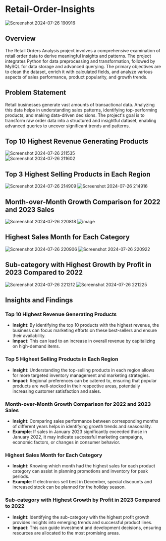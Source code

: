 # Retail-Order-Insights

![Screenshot 2024-07-26 190916](https://github.com/user-attachments/assets/21d112fe-375e-46f0-9584-e2a5922f344c)

## Overview
The Retail Orders Analysis project involves a comprehensive examination of retail order data to derive meaningful insights and patterns. The project integrates Python for data preprocessing and transformation, followed by MySQL for data storage and advanced querying. The primary objectives are to clean the dataset, enrich it with calculated fields, and analyze various aspects of sales performance, product popularity, and growth trends.

## Problem Statement
Retail businesses generate vast amounts of transactional data. Analyzing this data helps in understanding sales patterns, identifying top-performing products, and making data-driven decisions. The project's goal is to transform raw order data into a structured and insightful dataset, enabling advanced queries to uncover significant trends and patterns.


## Top 10 Highest Revenue Generating Products
![Screenshot 2024-07-26 211535](https://github.com/user-attachments/assets/0c8fddd7-0176-4316-bc2e-4a0bc6d9751c)  
![Screenshot 2024-07-26 211602](https://github.com/user-attachments/assets/c1eb3900-fd00-40e3-ab7f-12d1cfc8b9cf)

## Top 3 Highest Selling Products in Each Region
![Screenshot 2024-07-26 214909](https://github.com/user-attachments/assets/649dde2c-2868-451c-815f-9f18e07e806c)
![Screenshot 2024-07-26 214916](https://github.com/user-attachments/assets/6b18ac1b-5205-4862-a670-4d43885d2e57)

## Month-over-Month Growth Comparison for 2022 and 2023 Sales
![Screenshot 2024-07-26 220818](https://github.com/user-attachments/assets/84b92eeb-6e3e-4f0b-a4cd-ddb267757d06)
![image](https://github.com/user-attachments/assets/c85f5436-4f53-4e5f-ad6a-fafc5e0fccd7)

## Highest Sales Month for Each Category
![Screenshot 2024-07-26 220906](https://github.com/user-attachments/assets/2b7d8f16-de53-4f38-bb54-408f569e83e4)
![Screenshot 2024-07-26 220922](https://github.com/user-attachments/assets/5808db04-7695-45fd-9319-e2a28fbae04d)

## Sub-category with Highest Growth by Profit in 2023 Compared to 2022
![Screenshot 2024-07-26 221212](https://github.com/user-attachments/assets/d0a85339-ba99-42fd-80c0-ccda110b1f33)
![Screenshot 2024-07-26 221225](https://github.com/user-attachments/assets/6ddc5500-0ca9-4c62-924b-8742fdd6b003)

## Insights and Findings

### Top 10 Highest Revenue Generating Products
- **Insight**: By identifying the top 10 products with the highest revenue, the business can focus marketing efforts on these best-sellers and ensure their availability.
- **Impact**: This can lead to an increase in overall revenue by capitalizing on high-demand items.

### Top 5 Highest Selling Products in Each Region
- **Insight**: Understanding the top-selling products in each region allows for more targeted inventory management and marketing strategies.
- **Impact**: Regional preferences can be catered to, ensuring that popular products are well-stocked in their respective areas, potentially increasing customer satisfaction and sales.

### Month-over-Month Growth Comparison for 2022 and 2023 Sales
- **Insight**: Comparing sales performance between corresponding months of different years helps in identifying growth trends and seasonality.
- **Example**: If sales in January 2023 significantly exceeded those in January 2022, it may indicate successful marketing campaigns, economic factors, or changes in consumer behavior.

### Highest Sales Month for Each Category
- **Insight**: Knowing which month had the highest sales for each product category can assist in planning promotions and inventory for peak periods.
- **Example**: If electronics sell best in December, special discounts and increased stock can be planned for the holiday season.

### Sub-category with Highest Growth by Profit in 2023 Compared to 2022
- **Insight**: Identifying the sub-category with the highest profit growth provides insights into emerging trends and successful product lines.
- **Impact**: This can guide investment and development decisions, ensuring resources are allocated to the most promising areas.



